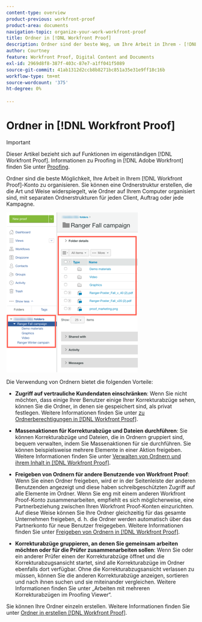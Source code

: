 ```yaml
---
content-type: overview
product-previous: workfront-proof
product-area: documents
navigation-topic: organize-your-work-workfront-proof
title: Ordner in [!DNL Workfront Proof]
description: Ordner sind der beste Weg, um Ihre Arbeit in Ihrem - [!DNL Workfront Proof]  zu organisieren. Sie können eine Ordnerstruktur erstellen, die die Art und Weise widerspiegelt, wie Ordner auf Ihrem Computer organisiert sind, mit separaten Ordnerstrukturen für jeden Client, Auftrag oder jede Kampagne.
author: Courtney
feature: Workfront Proof, Digital Content and Documents
exl-id: 2969d8f8-387f-403c-87e7-a1ff041f5089
source-git-commit: 41ab1312d2ccb8b8271bc851a35e31e9ff18c16b
workflow-type: tm+mt
source-wordcount: '375'
ht-degree: 0%

---
```


# Ordner in [!DNL Workfront Proof]

>[!IMPORTANT]
>
>Dieser Artikel bezieht sich auf Funktionen im eigenständigen [!DNL Workfront Proof]. Informationen zu Proofing in [!DNL Adobe Workfront] finden Sie unter [Proofing](../../../review-and-approve-work/proofing/proofing.md).

Ordner sind die beste Möglichkeit, Ihre Arbeit in Ihrem [!DNL Workfront Proof]-Konto zu organisieren. Sie können eine Ordnerstruktur erstellen, die die Art und Weise widerspiegelt, wie Ordner auf Ihrem Computer organisiert sind, mit separaten Ordnerstrukturen für jeden Client, Auftrag oder jede Kampagne.

![folders.png](assets/folders-350x425.png)

Die Verwendung von Ordnern bietet die folgenden Vorteile:

* **Zugriff auf vertrauliche Kundendaten einschränken**: Wenn Sie nicht möchten, dass einige Ihrer Benutzer einige Ihrer Korrekturabzüge sehen, können Sie die Ordner, in denen sie gespeichert sind, als privat festlegen. Weitere Informationen finden Sie unter [&#x200B; zu Ordnerberechtigungen in  [!DNL Workfront Proof]](../../../workfront-proof/wp-work-proofsfiles/organize-your-work/folder-permissions.md).

* **Massenaktionen für Korrekturabzüge und Dateien durchführen**: Sie können Korrekturabzüge und Dateien, die in Ordnern gruppiert sind, bequem verwalten, indem Sie Massenaktionen für sie durchführen. Sie können beispielsweise mehrere Elemente in einer Aktion freigeben. Weitere Informationen finden Sie unter [Verwalten von Ordnern und ihrem Inhalt in [!DNL Workfront Proof]](../../../workfront-proof/wp-work-proofsfiles/organize-your-work/manage-folders-and-contents.md).

* **Freigeben von Ordnern für andere Benutzende von Workfront Proof**: Wenn Sie einen Ordner freigeben, wird er in der Seitenleiste der anderen Benutzenden angezeigt und diese haben schreibgeschützten Zugriff auf alle Elemente im Ordner. Wenn Sie eng mit einem anderen Workfront Proof-Konto zusammenarbeiten, empfiehlt es sich möglicherweise, eine Partnerbeziehung zwischen Ihren Workfront Proof-Konten einzurichten. Auf diese Weise können Sie Ihre Ordner gleichzeitig für das gesamte Unternehmen freigeben, d. h. die Ordner werden automatisch über das Partnerkonto für neue Benutzer freigegeben. Weitere Informationen finden Sie unter [Freigeben von Ordnern in [!DNL Workfront Proof]](../../../workfront-proof/wp-work-proofsfiles/organize-your-work/share-folders.md).

* **Korrekturabzüge gruppieren, an denen Sie gemeinsam arbeiten möchten oder für die Prüfer zusammenarbeiten sollen**: Wenn Sie oder ein anderer Prüfer einen der Korrekturabzüge öffnet und die Korrekturabzugsansicht startet, sind alle Korrekturabzüge im Ordner ebenfalls dort verfügbar. Ohne die Korrekturabzugsansicht verlassen zu müssen, können Sie die anderen Korrekturabzüge anzeigen, sortieren und nach ihnen suchen und sie miteinander vergleichen. Weitere Informationen finden Sie unter „Arbeiten mit mehreren Korrekturabzügen im Proofing Viewer“.

Sie können Ihre Ordner einzeln erstellen. Weitere Informationen finden Sie unter [Ordner in erstellen [!DNL Workfront Proof]](../../../workfront-proof/wp-work-proofsfiles/organize-your-work/create-folders.md).
